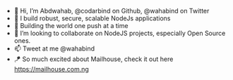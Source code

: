 - 👋 Hi, I’m Abdwahab, @codarbind on Github, @wahabind on Twitter
- 👀 I build robust, secure, scalable NodeJs applications
- 🌱 Building the world one push at a time
- 💞️ I’m looking to collaborate on NodeJS projects, especially Open Source ones.
- 📫 Tweet at me @wahabind
- 🪁 So much excited about Mailhouse, check it out here https://mailhouse.com.ng

<!---
codarbind/codarbind is a ✨ special ✨ repository because its `README.md` (this file) appears on your GitHub profile.
You can click the Preview link to take a look at your changes.
--->
